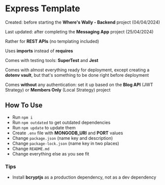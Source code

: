 # Express Template

Created: before starting the **Where's Wally - Backend** project (04/04/2024)

Last updated: after completing the **Messaging App** project (25/04/2024)

Rather for **REST APIs** (no templating included)

Uses **imports** instead of **requires**

Comes with testing tools: **SuperTest** and **Jest**

Comes with almost everything ready for deployment, except creating a **dotenv vault**, but that's something to be done right before deployment

Comes **without** any authentication: set it up based on the **Blog API** (JWT Strategy) or **Members Only** (Local Strategy) project

## How To Use

- Run `npm i`
- Run `npm outdated` to get outdated dependencies
- Run `npm update` to update them
- Create `.env` file with **MONGODB_URI** and **PORT** values
- Change `package.json` (name key and description)
- Change `package-lock.json` (name key in two places)
- Change `README.md`
- Change everything else as you see fit

### Tips

- Install **bcryptjs** as a production dependency, not as a dev dependency
